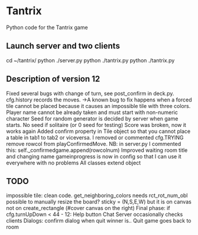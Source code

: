 # Tantrix
Python code for the Tantrix game

## Launch server and two clients
cd ~/tantrix/
python ./server.py
python ./tantrix.py
python ./tantrix.py

## Description of version 12
Fixed several bugs with change of turn, see post_confirm in deck.py. cfg.history records the moves.
->A known bug to fix happens when a forced tile cannot be placed because it causes an impossible tile with three colors. 
Player name cannot be already taken and must start with non-numeric character
Seed for random generator is decided by server when game starts. No seed if solitaire (or 0 seed for testing)
Score was broken, now it works again
Added confirm property in Tile object so that you cannot place a table in tab1 to tab2 or viceversa.
I removed or commented cfg.TRYING
remove rowcol from playConfirmedMove. NB: in server.py I commented this: self._confirmedgame.append(rowcolnum)
Improved waiting room title and changing name
gameinprogress is now in config so that I can use it everywhere with no problems
All classes extend object

## TODO
impossible tile: clean code. get_neighboring_colors needs rct_rot_num_obl
possible to manually resize the board? sticky = (N,S,E,W) but it is on canvas not on create_rectangle (#cover canvas on the right)
Final phase: 
	if cfg.turnUpDown < 44 - 12:
Help button
Chat
Server occasionally checks clients
Dialogs:
	confirm dialog when quit
	winner is..
Quit game goes back to room
